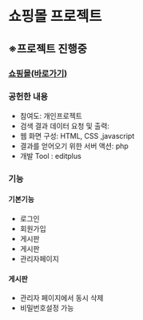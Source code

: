 # 쇼핑몰 프로젝트
<h2>※프로젝트 진행중</h2>
<h3><a href ="http://study421.dothome.co.kr/">쇼핑몰(바로가기)</a></h3>
<h3>공헌한 내용</h3>
<ul>
  <li>참여도: 개인프로젝트</li>
  <li>검색 결과 데이터 요청 및 출력:</li>
  <li>웹 화면 구성: HTML, CSS ,javascript</li>
  <li>결과를 얻어오기 위한 서버 액션: php</li>
  <li>개발 Tool : editplus</li>
</ul>
<h3>기능</h3>
<h4>기본기능</h4>
<ul>
  <li>로그인</li>
  <li>회원가입</li>
  <li>게시판</li>
  <li>게시판</li>
  <li>관리자페이지</li>
</ul>
<h4>게시판</h4>
<ul>
  <li>관리자 페이지에서 동시 삭제 </li>
  <li>비밀번호설정 가능</li>
</ul>
